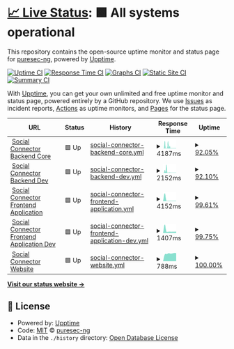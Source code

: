 # [📈 Live Status](https://demo.upptime.js.org): <!--live status--> **🟩 All systems operational**

This repository contains the open-source uptime monitor and status page for [puresec-ng](https://demo.upptime.js.org), powered by [Upptime](https://github.com/upptime/upptime).

[![Uptime CI](https://github.com/puresec-ng/socialconnector-uptime/workflows/Uptime%20CI/badge.svg)](https://github.com/puresec-ng/socialconnector-uptime/actions?query=workflow%3A%22Uptime+CI%22)
[![Response Time CI](https://github.com/puresec-ng/socialconnector-uptime/workflows/Response%20Time%20CI/badge.svg)](https://github.com/puresec-ng/socialconnector-uptime/actions?query=workflow%3A%22Response+Time+CI%22)
[![Graphs CI](https://github.com/puresec-ng/socialconnector-uptime/workflows/Graphs%20CI/badge.svg)](https://github.com/puresec-ng/socialconnector-uptime/actions?query=workflow%3A%22Graphs+CI%22)
[![Static Site CI](https://github.com/puresec-ng/socialconnector-uptime/workflows/Static%20Site%20CI/badge.svg)](https://github.com/puresec-ng/socialconnector-uptime/actions?query=workflow%3A%22Static+Site+CI%22)
[![Summary CI](https://github.com/puresec-ng/socialconnector-uptime/workflows/Summary%20CI/badge.svg)](https://github.com/puresec-ng/socialconnector-uptime/actions?query=workflow%3A%22Summary+CI%22)

With [Upptime](https://upptime.js.org), you can get your own unlimited and free uptime monitor and status page, powered entirely by a GitHub repository. We use [Issues](https://github.com/puresec-ng/socialconnector-uptime/issues) as incident reports, [Actions](https://github.com/puresec-ng/socialconnector-uptime/actions) as uptime monitors, and [Pages](https://demo.upptime.js.org) for the status page.

<!--start: status pages-->
<!-- This summary is generated by Upptime (https://github.com/upptime/upptime) -->
<!-- Do not edit this manually, your changes will be overwritten -->
<!-- prettier-ignore -->
| URL | Status | History | Response Time | Uptime |
| --- | ------ | ------- | ------------- | ------ |
| <img alt="" src="https://icons.duckduckgo.com/ip3/devcore.socialconnector.io.ico" height="13"> [Social Connector Backend Core](https://devcore.socialconnector.io/api/health) | 🟩 Up | [social-connector-backend-core.yml](https://github.com/puresec-ng/socialconnector-uptime/commits/HEAD/history/social-connector-backend-core.yml) | <details><summary><img alt="Response time graph" src="./graphs/social-connector-backend-core/response-time-week.png" height="20"> 4187ms</summary><br><a href="https://demo.upptime.js.org/history/social-connector-backend-core"><img alt="Response time 1518" src="https://img.shields.io/endpoint?url=https%3A%2F%2Fraw.githubusercontent.com%2Fpuresec-ng%2Fsocialconnector-uptime%2FHEAD%2Fapi%2Fsocial-connector-backend-core%2Fresponse-time.json"></a><br><a href="https://demo.upptime.js.org/history/social-connector-backend-core"><img alt="24-hour response time 761" src="https://img.shields.io/endpoint?url=https%3A%2F%2Fraw.githubusercontent.com%2Fpuresec-ng%2Fsocialconnector-uptime%2FHEAD%2Fapi%2Fsocial-connector-backend-core%2Fresponse-time-day.json"></a><br><a href="https://demo.upptime.js.org/history/social-connector-backend-core"><img alt="7-day response time 4187" src="https://img.shields.io/endpoint?url=https%3A%2F%2Fraw.githubusercontent.com%2Fpuresec-ng%2Fsocialconnector-uptime%2FHEAD%2Fapi%2Fsocial-connector-backend-core%2Fresponse-time-week.json"></a><br><a href="https://demo.upptime.js.org/history/social-connector-backend-core"><img alt="30-day response time 2120" src="https://img.shields.io/endpoint?url=https%3A%2F%2Fraw.githubusercontent.com%2Fpuresec-ng%2Fsocialconnector-uptime%2FHEAD%2Fapi%2Fsocial-connector-backend-core%2Fresponse-time-month.json"></a><br><a href="https://demo.upptime.js.org/history/social-connector-backend-core"><img alt="1-year response time 1518" src="https://img.shields.io/endpoint?url=https%3A%2F%2Fraw.githubusercontent.com%2Fpuresec-ng%2Fsocialconnector-uptime%2FHEAD%2Fapi%2Fsocial-connector-backend-core%2Fresponse-time-year.json"></a></details> | <details><summary><a href="https://demo.upptime.js.org/history/social-connector-backend-core">92.05%</a></summary><a href="https://demo.upptime.js.org/history/social-connector-backend-core"><img alt="All-time uptime 99.14%" src="https://img.shields.io/endpoint?url=https%3A%2F%2Fraw.githubusercontent.com%2Fpuresec-ng%2Fsocialconnector-uptime%2FHEAD%2Fapi%2Fsocial-connector-backend-core%2Fuptime.json"></a><br><a href="https://demo.upptime.js.org/history/social-connector-backend-core"><img alt="24-hour uptime 100.00%" src="https://img.shields.io/endpoint?url=https%3A%2F%2Fraw.githubusercontent.com%2Fpuresec-ng%2Fsocialconnector-uptime%2FHEAD%2Fapi%2Fsocial-connector-backend-core%2Fuptime-day.json"></a><br><a href="https://demo.upptime.js.org/history/social-connector-backend-core"><img alt="7-day uptime 92.05%" src="https://img.shields.io/endpoint?url=https%3A%2F%2Fraw.githubusercontent.com%2Fpuresec-ng%2Fsocialconnector-uptime%2FHEAD%2Fapi%2Fsocial-connector-backend-core%2Fuptime-week.json"></a><br><a href="https://demo.upptime.js.org/history/social-connector-backend-core"><img alt="30-day uptime 97.91%" src="https://img.shields.io/endpoint?url=https%3A%2F%2Fraw.githubusercontent.com%2Fpuresec-ng%2Fsocialconnector-uptime%2FHEAD%2Fapi%2Fsocial-connector-backend-core%2Fuptime-month.json"></a><br><a href="https://demo.upptime.js.org/history/social-connector-backend-core"><img alt="1-year uptime 99.14%" src="https://img.shields.io/endpoint?url=https%3A%2F%2Fraw.githubusercontent.com%2Fpuresec-ng%2Fsocialconnector-uptime%2FHEAD%2Fapi%2Fsocial-connector-backend-core%2Fuptime-year.json"></a></details>
| <img alt="" src="https://icons.duckduckgo.com/ip3/devcore.socialconnector.io.ico" height="13"> [Social Connector Backend Dev](https://devcore.socialconnector.io/api/health) | 🟩 Up | [social-connector-backend-dev.yml](https://github.com/puresec-ng/socialconnector-uptime/commits/HEAD/history/social-connector-backend-dev.yml) | <details><summary><img alt="Response time graph" src="./graphs/social-connector-backend-dev/response-time-week.png" height="20"> 2152ms</summary><br><a href="https://demo.upptime.js.org/history/social-connector-backend-dev"><img alt="Response time 758" src="https://img.shields.io/endpoint?url=https%3A%2F%2Fraw.githubusercontent.com%2Fpuresec-ng%2Fsocialconnector-uptime%2FHEAD%2Fapi%2Fsocial-connector-backend-dev%2Fresponse-time.json"></a><br><a href="https://demo.upptime.js.org/history/social-connector-backend-dev"><img alt="24-hour response time 256" src="https://img.shields.io/endpoint?url=https%3A%2F%2Fraw.githubusercontent.com%2Fpuresec-ng%2Fsocialconnector-uptime%2FHEAD%2Fapi%2Fsocial-connector-backend-dev%2Fresponse-time-day.json"></a><br><a href="https://demo.upptime.js.org/history/social-connector-backend-dev"><img alt="7-day response time 2152" src="https://img.shields.io/endpoint?url=https%3A%2F%2Fraw.githubusercontent.com%2Fpuresec-ng%2Fsocialconnector-uptime%2FHEAD%2Fapi%2Fsocial-connector-backend-dev%2Fresponse-time-week.json"></a><br><a href="https://demo.upptime.js.org/history/social-connector-backend-dev"><img alt="30-day response time 1103" src="https://img.shields.io/endpoint?url=https%3A%2F%2Fraw.githubusercontent.com%2Fpuresec-ng%2Fsocialconnector-uptime%2FHEAD%2Fapi%2Fsocial-connector-backend-dev%2Fresponse-time-month.json"></a><br><a href="https://demo.upptime.js.org/history/social-connector-backend-dev"><img alt="1-year response time 758" src="https://img.shields.io/endpoint?url=https%3A%2F%2Fraw.githubusercontent.com%2Fpuresec-ng%2Fsocialconnector-uptime%2FHEAD%2Fapi%2Fsocial-connector-backend-dev%2Fresponse-time-year.json"></a></details> | <details><summary><a href="https://demo.upptime.js.org/history/social-connector-backend-dev">92.10%</a></summary><a href="https://demo.upptime.js.org/history/social-connector-backend-dev"><img alt="All-time uptime 99.14%" src="https://img.shields.io/endpoint?url=https%3A%2F%2Fraw.githubusercontent.com%2Fpuresec-ng%2Fsocialconnector-uptime%2FHEAD%2Fapi%2Fsocial-connector-backend-dev%2Fuptime.json"></a><br><a href="https://demo.upptime.js.org/history/social-connector-backend-dev"><img alt="24-hour uptime 100.00%" src="https://img.shields.io/endpoint?url=https%3A%2F%2Fraw.githubusercontent.com%2Fpuresec-ng%2Fsocialconnector-uptime%2FHEAD%2Fapi%2Fsocial-connector-backend-dev%2Fuptime-day.json"></a><br><a href="https://demo.upptime.js.org/history/social-connector-backend-dev"><img alt="7-day uptime 92.10%" src="https://img.shields.io/endpoint?url=https%3A%2F%2Fraw.githubusercontent.com%2Fpuresec-ng%2Fsocialconnector-uptime%2FHEAD%2Fapi%2Fsocial-connector-backend-dev%2Fuptime-week.json"></a><br><a href="https://demo.upptime.js.org/history/social-connector-backend-dev"><img alt="30-day uptime 97.93%" src="https://img.shields.io/endpoint?url=https%3A%2F%2Fraw.githubusercontent.com%2Fpuresec-ng%2Fsocialconnector-uptime%2FHEAD%2Fapi%2Fsocial-connector-backend-dev%2Fuptime-month.json"></a><br><a href="https://demo.upptime.js.org/history/social-connector-backend-dev"><img alt="1-year uptime 99.14%" src="https://img.shields.io/endpoint?url=https%3A%2F%2Fraw.githubusercontent.com%2Fpuresec-ng%2Fsocialconnector-uptime%2FHEAD%2Fapi%2Fsocial-connector-backend-dev%2Fuptime-year.json"></a></details>
| <img alt="" src="https://icons.duckduckgo.com/ip3/app.socialconnector.io.ico" height="13"> [Social Connector Frontend Application](https://app.socialconnector.io) | 🟩 Up | [social-connector-frontend-application.yml](https://github.com/puresec-ng/socialconnector-uptime/commits/HEAD/history/social-connector-frontend-application.yml) | <details><summary><img alt="Response time graph" src="./graphs/social-connector-frontend-application/response-time-week.png" height="20"> 4152ms</summary><br><a href="https://demo.upptime.js.org/history/social-connector-frontend-application"><img alt="Response time 1141" src="https://img.shields.io/endpoint?url=https%3A%2F%2Fraw.githubusercontent.com%2Fpuresec-ng%2Fsocialconnector-uptime%2FHEAD%2Fapi%2Fsocial-connector-frontend-application%2Fresponse-time.json"></a><br><a href="https://demo.upptime.js.org/history/social-connector-frontend-application"><img alt="24-hour response time 962" src="https://img.shields.io/endpoint?url=https%3A%2F%2Fraw.githubusercontent.com%2Fpuresec-ng%2Fsocialconnector-uptime%2FHEAD%2Fapi%2Fsocial-connector-frontend-application%2Fresponse-time-day.json"></a><br><a href="https://demo.upptime.js.org/history/social-connector-frontend-application"><img alt="7-day response time 4152" src="https://img.shields.io/endpoint?url=https%3A%2F%2Fraw.githubusercontent.com%2Fpuresec-ng%2Fsocialconnector-uptime%2FHEAD%2Fapi%2Fsocial-connector-frontend-application%2Fresponse-time-week.json"></a><br><a href="https://demo.upptime.js.org/history/social-connector-frontend-application"><img alt="30-day response time 1678" src="https://img.shields.io/endpoint?url=https%3A%2F%2Fraw.githubusercontent.com%2Fpuresec-ng%2Fsocialconnector-uptime%2FHEAD%2Fapi%2Fsocial-connector-frontend-application%2Fresponse-time-month.json"></a><br><a href="https://demo.upptime.js.org/history/social-connector-frontend-application"><img alt="1-year response time 1141" src="https://img.shields.io/endpoint?url=https%3A%2F%2Fraw.githubusercontent.com%2Fpuresec-ng%2Fsocialconnector-uptime%2FHEAD%2Fapi%2Fsocial-connector-frontend-application%2Fresponse-time-year.json"></a></details> | <details><summary><a href="https://demo.upptime.js.org/history/social-connector-frontend-application">99.61%</a></summary><a href="https://demo.upptime.js.org/history/social-connector-frontend-application"><img alt="All-time uptime 99.94%" src="https://img.shields.io/endpoint?url=https%3A%2F%2Fraw.githubusercontent.com%2Fpuresec-ng%2Fsocialconnector-uptime%2FHEAD%2Fapi%2Fsocial-connector-frontend-application%2Fuptime.json"></a><br><a href="https://demo.upptime.js.org/history/social-connector-frontend-application"><img alt="24-hour uptime 100.00%" src="https://img.shields.io/endpoint?url=https%3A%2F%2Fraw.githubusercontent.com%2Fpuresec-ng%2Fsocialconnector-uptime%2FHEAD%2Fapi%2Fsocial-connector-frontend-application%2Fuptime-day.json"></a><br><a href="https://demo.upptime.js.org/history/social-connector-frontend-application"><img alt="7-day uptime 99.61%" src="https://img.shields.io/endpoint?url=https%3A%2F%2Fraw.githubusercontent.com%2Fpuresec-ng%2Fsocialconnector-uptime%2FHEAD%2Fapi%2Fsocial-connector-frontend-application%2Fuptime-week.json"></a><br><a href="https://demo.upptime.js.org/history/social-connector-frontend-application"><img alt="30-day uptime 99.91%" src="https://img.shields.io/endpoint?url=https%3A%2F%2Fraw.githubusercontent.com%2Fpuresec-ng%2Fsocialconnector-uptime%2FHEAD%2Fapi%2Fsocial-connector-frontend-application%2Fuptime-month.json"></a><br><a href="https://demo.upptime.js.org/history/social-connector-frontend-application"><img alt="1-year uptime 99.94%" src="https://img.shields.io/endpoint?url=https%3A%2F%2Fraw.githubusercontent.com%2Fpuresec-ng%2Fsocialconnector-uptime%2FHEAD%2Fapi%2Fsocial-connector-frontend-application%2Fuptime-year.json"></a></details>
| <img alt="" src="https://icons.duckduckgo.com/ip3/testing.socialconnector.io.ico" height="13"> [Social Connector Frontend Application Dev](https://testing.socialconnector.io) | 🟩 Up | [social-connector-frontend-application-dev.yml](https://github.com/puresec-ng/socialconnector-uptime/commits/HEAD/history/social-connector-frontend-application-dev.yml) | <details><summary><img alt="Response time graph" src="./graphs/social-connector-frontend-application-dev/response-time-week.png" height="20"> 1407ms</summary><br><a href="https://demo.upptime.js.org/history/social-connector-frontend-application-dev"><img alt="Response time 784" src="https://img.shields.io/endpoint?url=https%3A%2F%2Fraw.githubusercontent.com%2Fpuresec-ng%2Fsocialconnector-uptime%2FHEAD%2Fapi%2Fsocial-connector-frontend-application-dev%2Fresponse-time.json"></a><br><a href="https://demo.upptime.js.org/history/social-connector-frontend-application-dev"><img alt="24-hour response time 888" src="https://img.shields.io/endpoint?url=https%3A%2F%2Fraw.githubusercontent.com%2Fpuresec-ng%2Fsocialconnector-uptime%2FHEAD%2Fapi%2Fsocial-connector-frontend-application-dev%2Fresponse-time-day.json"></a><br><a href="https://demo.upptime.js.org/history/social-connector-frontend-application-dev"><img alt="7-day response time 1407" src="https://img.shields.io/endpoint?url=https%3A%2F%2Fraw.githubusercontent.com%2Fpuresec-ng%2Fsocialconnector-uptime%2FHEAD%2Fapi%2Fsocial-connector-frontend-application-dev%2Fresponse-time-week.json"></a><br><a href="https://demo.upptime.js.org/history/social-connector-frontend-application-dev"><img alt="30-day response time 862" src="https://img.shields.io/endpoint?url=https%3A%2F%2Fraw.githubusercontent.com%2Fpuresec-ng%2Fsocialconnector-uptime%2FHEAD%2Fapi%2Fsocial-connector-frontend-application-dev%2Fresponse-time-month.json"></a><br><a href="https://demo.upptime.js.org/history/social-connector-frontend-application-dev"><img alt="1-year response time 784" src="https://img.shields.io/endpoint?url=https%3A%2F%2Fraw.githubusercontent.com%2Fpuresec-ng%2Fsocialconnector-uptime%2FHEAD%2Fapi%2Fsocial-connector-frontend-application-dev%2Fresponse-time-year.json"></a></details> | <details><summary><a href="https://demo.upptime.js.org/history/social-connector-frontend-application-dev">99.75%</a></summary><a href="https://demo.upptime.js.org/history/social-connector-frontend-application-dev"><img alt="All-time uptime 99.85%" src="https://img.shields.io/endpoint?url=https%3A%2F%2Fraw.githubusercontent.com%2Fpuresec-ng%2Fsocialconnector-uptime%2FHEAD%2Fapi%2Fsocial-connector-frontend-application-dev%2Fuptime.json"></a><br><a href="https://demo.upptime.js.org/history/social-connector-frontend-application-dev"><img alt="24-hour uptime 100.00%" src="https://img.shields.io/endpoint?url=https%3A%2F%2Fraw.githubusercontent.com%2Fpuresec-ng%2Fsocialconnector-uptime%2FHEAD%2Fapi%2Fsocial-connector-frontend-application-dev%2Fuptime-day.json"></a><br><a href="https://demo.upptime.js.org/history/social-connector-frontend-application-dev"><img alt="7-day uptime 99.75%" src="https://img.shields.io/endpoint?url=https%3A%2F%2Fraw.githubusercontent.com%2Fpuresec-ng%2Fsocialconnector-uptime%2FHEAD%2Fapi%2Fsocial-connector-frontend-application-dev%2Fuptime-week.json"></a><br><a href="https://demo.upptime.js.org/history/social-connector-frontend-application-dev"><img alt="30-day uptime 99.94%" src="https://img.shields.io/endpoint?url=https%3A%2F%2Fraw.githubusercontent.com%2Fpuresec-ng%2Fsocialconnector-uptime%2FHEAD%2Fapi%2Fsocial-connector-frontend-application-dev%2Fuptime-month.json"></a><br><a href="https://demo.upptime.js.org/history/social-connector-frontend-application-dev"><img alt="1-year uptime 99.85%" src="https://img.shields.io/endpoint?url=https%3A%2F%2Fraw.githubusercontent.com%2Fpuresec-ng%2Fsocialconnector-uptime%2FHEAD%2Fapi%2Fsocial-connector-frontend-application-dev%2Fuptime-year.json"></a></details>
| <img alt="" src="https://icons.duckduckgo.com/ip3/socialconnector.io.ico" height="13"> [Social Connector Website](https://socialconnector.io) | 🟩 Up | [social-connector-website.yml](https://github.com/puresec-ng/socialconnector-uptime/commits/HEAD/history/social-connector-website.yml) | <details><summary><img alt="Response time graph" src="./graphs/social-connector-website/response-time-week.png" height="20"> 788ms</summary><br><a href="https://demo.upptime.js.org/history/social-connector-website"><img alt="Response time 713" src="https://img.shields.io/endpoint?url=https%3A%2F%2Fraw.githubusercontent.com%2Fpuresec-ng%2Fsocialconnector-uptime%2FHEAD%2Fapi%2Fsocial-connector-website%2Fresponse-time.json"></a><br><a href="https://demo.upptime.js.org/history/social-connector-website"><img alt="24-hour response time 834" src="https://img.shields.io/endpoint?url=https%3A%2F%2Fraw.githubusercontent.com%2Fpuresec-ng%2Fsocialconnector-uptime%2FHEAD%2Fapi%2Fsocial-connector-website%2Fresponse-time-day.json"></a><br><a href="https://demo.upptime.js.org/history/social-connector-website"><img alt="7-day response time 788" src="https://img.shields.io/endpoint?url=https%3A%2F%2Fraw.githubusercontent.com%2Fpuresec-ng%2Fsocialconnector-uptime%2FHEAD%2Fapi%2Fsocial-connector-website%2Fresponse-time-week.json"></a><br><a href="https://demo.upptime.js.org/history/social-connector-website"><img alt="30-day response time 697" src="https://img.shields.io/endpoint?url=https%3A%2F%2Fraw.githubusercontent.com%2Fpuresec-ng%2Fsocialconnector-uptime%2FHEAD%2Fapi%2Fsocial-connector-website%2Fresponse-time-month.json"></a><br><a href="https://demo.upptime.js.org/history/social-connector-website"><img alt="1-year response time 713" src="https://img.shields.io/endpoint?url=https%3A%2F%2Fraw.githubusercontent.com%2Fpuresec-ng%2Fsocialconnector-uptime%2FHEAD%2Fapi%2Fsocial-connector-website%2Fresponse-time-year.json"></a></details> | <details><summary><a href="https://demo.upptime.js.org/history/social-connector-website">100.00%</a></summary><a href="https://demo.upptime.js.org/history/social-connector-website"><img alt="All-time uptime 99.98%" src="https://img.shields.io/endpoint?url=https%3A%2F%2Fraw.githubusercontent.com%2Fpuresec-ng%2Fsocialconnector-uptime%2FHEAD%2Fapi%2Fsocial-connector-website%2Fuptime.json"></a><br><a href="https://demo.upptime.js.org/history/social-connector-website"><img alt="24-hour uptime 100.00%" src="https://img.shields.io/endpoint?url=https%3A%2F%2Fraw.githubusercontent.com%2Fpuresec-ng%2Fsocialconnector-uptime%2FHEAD%2Fapi%2Fsocial-connector-website%2Fuptime-day.json"></a><br><a href="https://demo.upptime.js.org/history/social-connector-website"><img alt="7-day uptime 100.00%" src="https://img.shields.io/endpoint?url=https%3A%2F%2Fraw.githubusercontent.com%2Fpuresec-ng%2Fsocialconnector-uptime%2FHEAD%2Fapi%2Fsocial-connector-website%2Fuptime-week.json"></a><br><a href="https://demo.upptime.js.org/history/social-connector-website"><img alt="30-day uptime 100.00%" src="https://img.shields.io/endpoint?url=https%3A%2F%2Fraw.githubusercontent.com%2Fpuresec-ng%2Fsocialconnector-uptime%2FHEAD%2Fapi%2Fsocial-connector-website%2Fuptime-month.json"></a><br><a href="https://demo.upptime.js.org/history/social-connector-website"><img alt="1-year uptime 99.98%" src="https://img.shields.io/endpoint?url=https%3A%2F%2Fraw.githubusercontent.com%2Fpuresec-ng%2Fsocialconnector-uptime%2FHEAD%2Fapi%2Fsocial-connector-website%2Fuptime-year.json"></a></details>

<!--end: status pages-->

[**Visit our status website →**](https://demo.upptime.js.org)

## 📄 License

- Powered by: [Upptime](https://github.com/upptime/upptime)
- Code: [MIT](./LICENSE) © [puresec-ng](https://demo.upptime.js.org)
- Data in the `./history` directory: [Open Database License](https://opendatacommons.org/licenses/odbl/1-0/)
